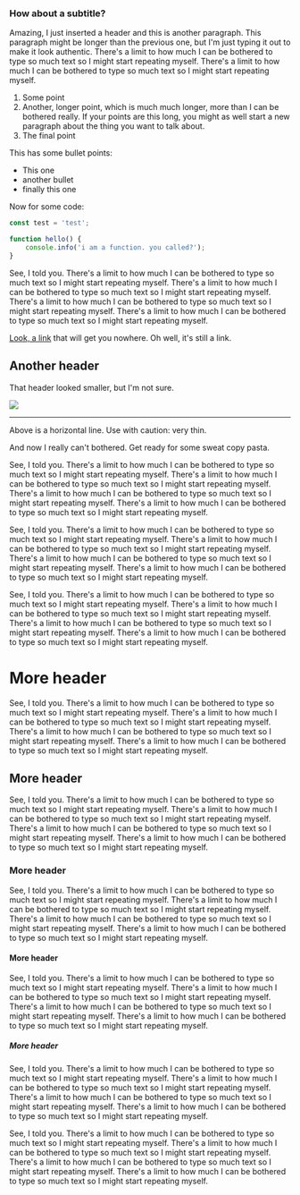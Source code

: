### How about a subtitle?

Amazing, I just inserted a header and this is another paragraph. This paragraph might be longer than the previous one, but I'm just typing it out to make it look authentic. There's a limit to how much I can be bothered to type so much text so I might start repeating myself. There's a limit to how much I can be bothered to type so much text so I might start repeating myself.

 1. Some point
 2. Another, longer point, which is much much longer, more than I can be bothered really. If your points are this long, you might as well start a new paragraph about the thing you want to talk about.
 3. The final point

This has some bullet points:
 - This one
 - another bullet
 - finally this one


Now for some code:
```js
const test = 'test';

function hello() {
    console.info('i am a function. you called?');
}
```

See, I told you. There's a limit to how much I can be bothered to type so much text so I might start repeating myself. There's a limit to how much I can be bothered to type so much text so I might start repeating myself. There's a limit to how much I can be bothered to type so much text so I might start repeating myself. There's a limit to how much I can be bothered to type so much text so I might start repeating myself.

[Look, a link](/some/otherblog) that will get you nowhere. Oh well, it's still a link.

## Another header
That header looked smaller, but I'm not sure.

![](https://cdn-images-1.medium.com/max/2000/1*KYoHRVYuyBkEizDgsKa7mg.jpeg)

-----

Above is a horizontal line. Use with caution: very thin.

And now I really can't bothered. Get ready for some sweat copy pasta.


See, I told you. There's a limit to how much I can be bothered to type so much text so I might start repeating myself. There's a limit to how much I can be bothered to type so much text so I might start repeating myself. There's a limit to how much I can be bothered to type so much text so I might start repeating myself. There's a limit to how much I can be bothered to type so much text so I might start repeating myself.

See, I told you. There's a limit to how much I can be bothered to type so much text so I might start repeating myself. There's a limit to how much I can be bothered to type so much text so I might start repeating myself. There's a limit to how much I can be bothered to type so much text so I might start repeating myself. There's a limit to how much I can be bothered to type so much text so I might start repeating myself.

See, I told you. There's a limit to how much I can be bothered to type so much text so I might start repeating myself. There's a limit to how much I can be bothered to type so much text so I might start repeating myself. There's a limit to how much I can be bothered to type so much text so I might start repeating myself. There's a limit to how much I can be bothered to type so much text so I might start repeating myself.

# More header
See, I told you. There's a limit to how much I can be bothered to type so much text so I might start repeating myself. There's a limit to how much I can be bothered to type so much text so I might start repeating myself. There's a limit to how much I can be bothered to type so much text so I might start repeating myself. There's a limit to how much I can be bothered to type so much text so I might start repeating myself.


## More header
See, I told you. There's a limit to how much I can be bothered to type so much text so I might start repeating myself. There's a limit to how much I can be bothered to type so much text so I might start repeating myself. There's a limit to how much I can be bothered to type so much text so I might start repeating myself. There's a limit to how much I can be bothered to type so much text so I might start repeating myself.


### More header
See, I told you. There's a limit to how much I can be bothered to type so much text so I might start repeating myself. There's a limit to how much I can be bothered to type so much text so I might start repeating myself. There's a limit to how much I can be bothered to type so much text so I might start repeating myself. There's a limit to how much I can be bothered to type so much text so I might start repeating myself.


#### More header
See, I told you. There's a limit to how much I can be bothered to type so much text so I might start repeating myself. There's a limit to how much I can be bothered to type so much text so I might start repeating myself. There's a limit to how much I can be bothered to type so much text so I might start repeating myself. There's a limit to how much I can be bothered to type so much text so I might start repeating myself.


##### More header
See, I told you. There's a limit to how much I can be bothered to type so much text so I might start repeating myself. There's a limit to how much I can be bothered to type so much text so I might start repeating myself. There's a limit to how much I can be bothered to type so much text so I might start repeating myself. There's a limit to how much I can be bothered to type so much text so I might start repeating myself.

See, I told you. There's a limit to how much I can be bothered to type so much text so I might start repeating myself. There's a limit to how much I can be bothered to type so much text so I might start repeating myself. There's a limit to how much I can be bothered to type so much text so I might start repeating myself. There's a limit to how much I can be bothered to type so much text so I might start repeating myself.

